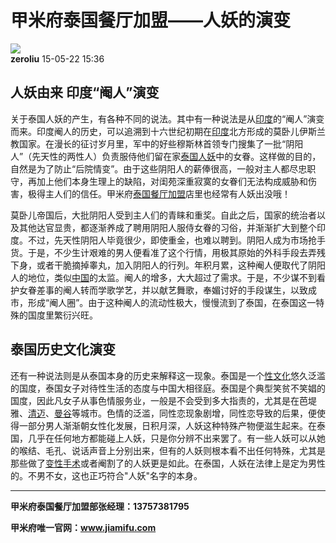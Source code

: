 # 甲米府泰国餐厅加盟——人妖的演变

![](http://www.linkshop.com.cn/club/uploadFiles/face/u-671120_20153.png)  
**zeroliu** 15-05-22 15:36 

## 人妖由来 印度“阉人”演变

关于泰国人妖的产生，有各种不同的说法。其中有一种说法是从[印度](http://baike.haosou.com/doc/1889706.html)的“阉人”演变而来。印度阉人的历史，可以追溯到十六世纪初期在[印度](http://baike.haosou.com/doc/1889706.html)北方形成的莫卧儿伊斯兰教国家。在漫长的征讨岁月里，军中的好些穆斯林首领专门搜集了一批“阴阳人”（先天性的两性人）负责服侍他们留在家[泰国人妖](http://i7.qhimg.com/t019586b87fd3768da5.jpg)中的女眷。这样做的目的，自然是为了防止“后院情变”。由于这些阴阳人的薪俸很高，一般对主人都尽忠职守，再加上他们本身生理上的缺陷，对闺苑深重寂寞的女眷们无法构成威胁和伤害，极得主人们的信任。甲米府[泰国餐厅加盟](http://www.jiamifu.com)店里也经常有人妖出没哦！

莫卧儿帝国后，大批阴阳人受到主人们的青睐和重奖。自此之后，国家的统治者以及其他达官显贵，都逐渐养成了聘用阴阳人服侍女眷的习俗，并渐渐扩大到整个印度。不过，先天性阴阳人毕竟很少，即使重金，也难以聘到。阴阳人成为市场抢手货。于是，不少生计艰难的男人便看准了这个行情，用极其原始的外科手段去弄残下身，或者干脆摘掉睾丸，加入阴阳人的行列。年积月累，这种阉人便取代了阴阳人的地位，类似[中国](http://baike.haosou.com/doc/1279856.html)的太监。阉人的增多，大大超过了需求。于是，不少谋不到看护女眷差事的阉人转而学歌学艺，并以献艺舞歌，奉媚讨好的手段谋生，以致成市，形成“阉人圈”。由于这种阉人的流动性极大，慢慢流到了泰国，在泰国这一特殊的国度里繁衍兴旺。

## 泰国历史文化演变

还有一种说法则是从泰国本身的历史来解释这一现象。泰国是一个[性文化](http://baike.haosou.com/doc/1628232.html)悠久泛滥的国度，泰国女子对待性生活的态度与中国大相径庭。泰国是个典型笑贫不笑娼的国度，因此凡女子从事色情服务业，一般是不会受到多大指责的，尤其是在芭堤雅、[清迈](http://baike.haosou.com/doc/85029.html)、[曼谷](http://baike.haosou.com/doc/1839504.html)等城市。色情的泛滥，同性恋现象剧增，同性恋导致的后果，便使得一部分男人渐渐朝女性化发展，日积月深，人妖这种特殊产物便滋生起来。在泰国，几乎在任何地方都能碰上人妖，只是你分辨不出来罢了。有一些人妖可以从她的喉结、毛孔、说话声音上分别出来，但有的人妖则根本看不出任何特殊，尤其是那些做了[变性手术](http://baike.haosou.com/doc/1767973.html)或者阉割了的人妖更是如此。在泰国，人妖在法律上是定为男性的。不男不女，这也正巧符合"人妖"名字的本身。

---

**甲米府泰国餐厅加盟部张经理：13757381795**

**甲米府唯一官网：www.jiamifu.com**
<!-- tcd_original_link http://m.linkshop.com/bbs/show.aspx?id=663298&from=web -->
